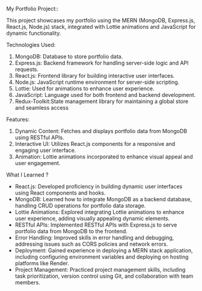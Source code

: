 My Portfolio Project::

This project showcases my portfolio using the MERN (MongoDB, Express.js, React.js, Node.js) stack, integrated with Lottie animations and JavaScript for dynamic functionality.

Technologies Used:

1) MongoDB: Database to store portfolio data.
2) Express.js: Backend framework for handling server-side logic and API requests.
3) React.js: Frontend library for building interactive user interfaces.
4) Node.js: JavaScript runtime environment for server-side scripting.
5) Lottie: Used for animations to enhance user experience.
6) JavaScript: Language used for both frontend and backend development.
7) Redux-Toolkit:State management library for maintaining a global store and seamless access

Features:

1) Dynamic Content: Fetches and displays portfolio data from MongoDB using RESTful APIs.
2) Interactive UI: Utilizes React.js components for a responsive and engaging user interface.
3) Animation: Lottie animations incorporated to enhance visual appeal and user engagement.

What I Learned ?

- React.js: Developed proficiency in building dynamic user interfaces using React components and hooks.
- MongoDB: Learned how to integrate MongoDB as a backend database, handling CRUD operations for portfolio data storage.
- Lottie Animations: Explored integrating Lottie animations to enhance user experience, adding visually appealing dynamic elements.
- RESTful APIs: Implemented RESTful APIs with Express.js to serve portfolio data from MongoDB to the frontend.
- Error Handling: Improved skills in error handling and debugging, addressing issues such as CORS policies and network errors.
- Deployment: Gained experience in deploying a MERN stack application, including configuring environment variables and deploying on hosting platforms like Render.
- Project Management: Practiced project management skills, including task prioritization, version control using Git, and collaboration with team members.

